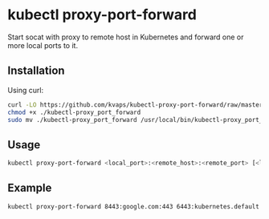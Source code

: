 # kubectl proxy-port-forward

Start socat with proxy to remote host in Kubernetes and forward one or more local ports to it.

## Installation

Using curl:

```bash
curl -LO https://github.com/kvaps/kubectl-proxy-port-forward/raw/master/kubectl-proxy_port_forward
chmod +x ./kubectl-proxy_port_forward
sudo mv ./kubectl-proxy_port_forward /usr/local/bin/kubectl-proxy_port_forward
```

## Usage

```bash
kubectl proxy-port-forward <local_port>:<remote_host>:<remote_port> [<local_port>:<remote_host>:<remote_port>]
```

## Example

```bash
kubectl proxy-port-forward 8443:google.com:443 6443:kubernetes.default.svc:443
```
